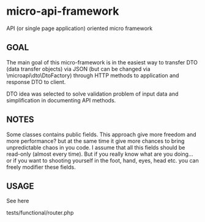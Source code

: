 # micro-api-framework
API (or single page application) oriented micro framework

## GOAL
The main goal of this micro-framework is in the easiest way to transfer DTO (data transfer objects) via JSON (but can be
changed via \microapi\dto\DtoFactory) through HTTP methods to application and response DTO to client.
  
DTO idea was selected to solve validation problem of input data and simplification in documenting API methods.  

## NOTES
Some classes contains public fields. This approach
give more freedom and more performance? but at the same time it give more chances to
bring unpredictable chaos in you code. I assume that all this fields should be read-only
(almost every time). But if you really know what are you doing... or if you want to
shooting yourself in the foot, hand, eyes, head etc. you can freely modifier these fields.  

## USAGE

See here

tests/functional/router.php